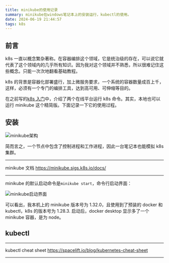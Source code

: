 ```yaml
---
title: minikube的使用记录
summary: minikube在windows笔记本上的安装运行，kubectl的使用。
date: 2024-06-19 21:44:57
tags: k8s
---
```


## 前言

k8s 一直以概念繁杂著称。在容器编排这个领域，它是统治级的存在，可以说它就代表了这个领域内的几乎所有知识。因为我对这个领域并不熟悉，所以很难记住这些概念。只能一次次地翻看基础教程。

k8s 的背景是容器化部署盛行，加上微服务要求，一个系统的容器数量成百上千，这样，必须有一个专门的编排工具，达到高可用、可伸缩等目的。

在之前写的[k8s 入门](https://blog.jasonleehere.com/posts/b702da18.html)中，介绍了两个在线平台运行 k8s 命令。其实，本地也可以运行 minikube 这个精简版。下面记录一下它的使用过程。

## 安装

![minikube架构](https://cdn.jsdelivr.net/gh/li199-code/blog-imgs@main/17188050260521718805025772.png)

简而言之，一个节点中包含了控制进程和工作进程，因此一台笔记本也能模拟 k8s 集群。

---

minikube 文档
https://minikube.sigs.k8s.io/docs/

---

minikube 的默认启动命令是`minikube start`，命令行启动界面：

![minikube启动界面](https://cdn.jsdelivr.net/gh/li199-code/blog-imgs@main/17187761890551718776188800.png)

可以看出，我本机上的 minikube 版本号为 1.32.0，且使用到了预装的 docker 和 kubectl，k8s 的版本号为 1.28.3. 启动后，docker desktop 显示多了一个 minikube 容器，是为 node。

## kubectl

---

kubectl cheat sheet
https://spacelift.io/blog/kubernetes-cheat-sheet

---
